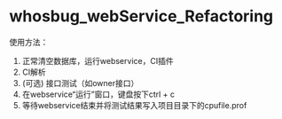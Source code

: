 # whosbug_webService_Refactoring
使用方法：
1. 正常清空数据库，运行webservice，CI插件
2. CI解析
3. (可选) 接口测试（如owner接口）
4. 在webservice“运行”窗口，键盘按下ctrl + c
5. 等待webservice结束并将测试结果写入项目目录下的cpufile.prof
